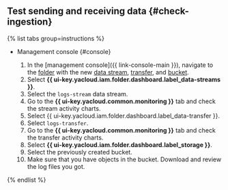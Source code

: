 ## Test sending and receiving data {#check-ingestion}

{% list tabs group=instructions %}

- Management console {#console}

   1. In the [management console]({{ link-console-main }}), navigate to the [folder](../../resource-manager/concepts/resources-hierarchy.md#folder) with the new [data stream](../../data-streams/concepts/glossary.md#stream-concepts), [transfer](../../data-transfer/concepts/index.md##transfer), and [bucket](../../storage/concepts/bucket.md).
   1. Select **{{ ui-key.yacloud.iam.folder.dashboard.label_data-streams }}**.
   1. Select the `logs-stream` data stream.
   1. Go to the **{{ ui-key.yacloud.common.monitoring }}** tab and check the stream activity charts.
   1. Select {{ ui-key.yacloud.iam.folder.dashboard.label_data-transfer }}.
   1. Select `logs-transfer`.
   1. Go to the **{{ ui-key.yacloud.common.monitoring }}** tab and check the transfer activity charts.
   1. Select **{{ ui-key.yacloud.iam.folder.dashboard.label_storage }}**.
   1. Select the previously created bucket.
   1. Make sure that you have objects in the bucket. Download and review the log files you got.

{% endlist %}